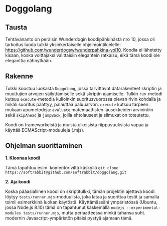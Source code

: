 # Doggolang

## Tausta
Tehtävänanto on peräisin Wunderdogin koodipähkinästä nro 10, jossa oli tarkoitus luoda tulkki yksinkertaiselle ohjelmointikielelle: https://github.com/wunderdogsw/wunderpahkina-vol10.
Koodia ei lähetetty kisaan, koska voittajaksi valittaisiin elegantein ratkaisu, eikä tämä koodi ole eleganttia nähnytkään.

## Rakenne
Tulkki koostuu luokasta `Doggolang`, jossa tarvittavat datarakenteet skriptin ja muuttujien arvojen säilyttämiselle sekä skriptin ajamiselle. Tulkin `run`-metodi kutsuu `execute`-metodia kulloinkin suoritusvuorossa olevan rivin kohdalla ja mikäli suoritus päättyy, palauttaa paluuarvon. `execute` kutsuu tarpeen mukaan apumetodeja: `evaluate` matemaattisten lausekkeiden arviointiin sekä `skipAhead` ja `jumpBack`, joilla ehtolauseet ja silmukat on toteutettu.

Koodi on frameworkeistä ja muista ulkoisista riippuvuuksista vapaa ja käyttää ECMAScript-moduuleja (.mjs).

## Ohjelman suorittaminen
**1. Kloonaa koodi**

Tämä tapahtuu esim. komentoriviltä käskyllä `git clone https://softrabbit@github.com/softrabbit/doggolang.git`

**2. Aja koodi**

Koska pääasiallinen koodi on skriptitulkki, tämän projektin ajettava koodi löytyy `tests/runner.mjs`-moduulista, joka lataa ja suorittaa testit ja samalla toimii esimerkkinä luokan käytöstä. Käyttämässäni ympäristössä (Ubuntu, jossa Node.js 8.10) tämä on tapahtunut käskemällä `nodejs --experimental-modules tests/runner.mjs`, mutta periaatteessa minkä tahansa suht. modernin Javascript-ympäristön pitäisi pystyä ajamaan tämä.

